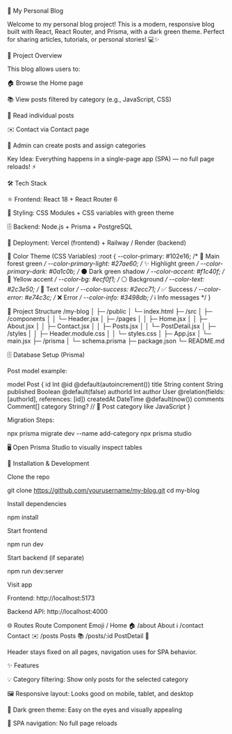🌿 My Personal Blog

Welcome to my personal blog project! This is a modern, responsive blog built with React, React Router, and Prisma, with a dark green theme. Perfect for sharing articles, tutorials, or personal stories! 💻✨

📌 Project Overview

This blog allows users to:

🏠 Browse the Home page

📚 View posts filtered by category (e.g., JavaScript, CSS)

📝 Read individual posts

✉️ Contact via Contact page

👤 Admin can create posts and assign categories

Key Idea: Everything happens in a single-page app (SPA) — no full page reloads! ⚡

🛠 Tech Stack

⚛️ Frontend: React 18 + React Router 6

🎨 Styling: CSS Modules + CSS variables with green theme

🗄 Backend: Node.js + Prisma + PostgreSQL

🚀 Deployment: Vercel (frontend) + Railway / Render (backend)

🎨 Color Theme (CSS Variables)
:root {
  --color-primary: #102e16;       /* 🌲 Main forest green */
  --color-primary-light: #27ae60; /* ✨ Highlight green */
  --color-primary-dark: #0a1c0b;  /* 🌑 Dark green shadow */
  --color-accent: #f1c40f;        /* 🌟 Yellow accent */
  --color-bg: #ecf0f1;            /* ⚪ Background */
  --color-text: #2c3e50;          /* 🖤 Text color */
  --color-success: #2ecc71;       /* ✅ Success */
  --color-error: #e74c3c;         /* ❌ Error */
  --color-info: #3498db;          /* ℹ️ Info messages */
}

📂 Project Structure
/my-blog
│
├─ /public
│   └─ index.html
├─ /src
│   ├─ /components
│   │   └─ Header.jsx
│   ├─ /pages
│   │   ├─ Home.jsx
│   │   ├─ About.jsx
│   │   ├─ Contact.jsx
│   │   ├─ Posts.jsx
│   │   └─ PostDetail.jsx
│   ├─ /styles
│   │   ├─ Header.module.css
│   │   └─ styles.css
│   ├─ App.jsx
│   └─ main.jsx
├─ /prisma
│   └─ schema.prisma
├─ package.json
└─ README.md

🗄 Database Setup (Prisma)

Post model example:

model Post {
  id        Int       @id @default(autoincrement())
  title     String
  content   String
  published Boolean   @default(false)
  authorId  Int
  author    User      @relation(fields: [authorId], references: [id])
  createdAt DateTime  @default(now())
  comments  Comment[]
  category  String?   // 🌟 Post category like JavaScript
}


Migration Steps:

npx prisma migrate dev --name add-category
npx prisma studio


🖥 Open Prisma Studio to visually inspect tables

🚀 Installation & Development

Clone the repo

git clone https://github.com/yourusername/my-blog.git
cd my-blog


Install dependencies

npm install


Start frontend

npm run dev


Start backend (if separate)

npm run dev:server


Visit app

Frontend: http://localhost:5173

Backend API: http://localhost:4000

🌐 Routes
Route	Component	Emoji
/	Home	🏠
/about	About	ℹ️
/contact	Contact	✉️
/posts	Posts	📚
/posts/:id	PostDetail	📝

Header stays fixed on all pages, navigation uses <Link> for SPA behavior.

✨ Features

💡 Category filtering: Show only posts for the selected category

🖼 Responsive layout: Looks good on mobile, tablet, and desktop

🎨 Dark green theme: Easy on the eyes and visually appealing

🔀 SPA navigation: No full page reloads